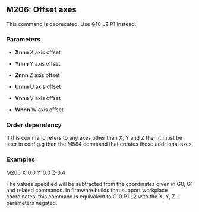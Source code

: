 ## M206: Offset axes

This command is deprecated. Use G10 L2 P1 instead.

### Parameters

- **Xnnn** X axis offset

- **Ynnn** Y axis offset

- **Znnn** Z axis offset

- **Unnn** U axis offset

- **Vnnn** V axis offset

- **Wnnn** W axis offset

### Order dependency

If this command refers to any axes other than X, Y and Z then it must be later in config.g than the M584 command that creates those additional axes.

### Examples

M206 X10.0 Y10.0 Z-0.4

The values specified will be subtracted from the coordinates given in G0, G1 and related commands. In firmware builds that support workplace coordinates, this command is equivalent to G10 P1 L2 with the X, Y, Z... parameters negated.

